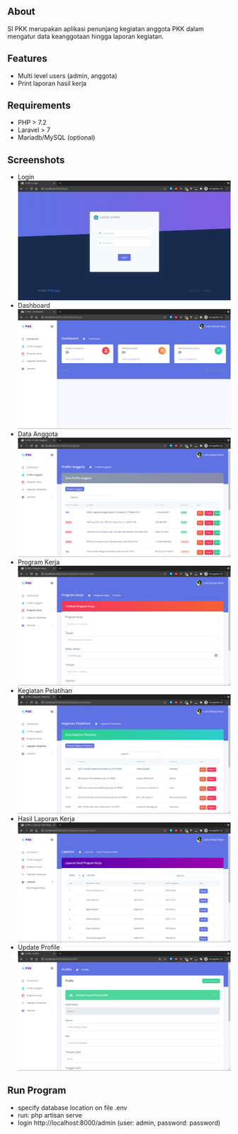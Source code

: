## About
SI PKK merupakan aplikasi penunjang kegiatan anggota PKK dalam mengatur data keanggotaan hingga laporan kegiatan.

## Features
- Multi level users (admin, anggota)
- Print laporan hasil kerja

## Requirements
- PHP > 7.2
- Laravel > 7
- Mariadb/MySQL (optional)

## Screenshots
- Login
![Alt text](/screenshots/login.png?raw=true "Login")
- Dashboard
![Alt text](/screenshots/dashboard.png?raw=true "Dashboard")
- Data Anggota
![Alt text](/screenshots/data-anggota.png?raw=true "Data Anggota")
- Program Kerja
![Alt text](/screenshots/program-kerja.png?raw=true "Program Kerja")
- Kegiatan Pelatihan
![Alt text](/screenshots/kegiatan-pelatihan.png?raw=true "Kegiatan Pelatihan")
- Hasil Laporan Kerja
![Alt text](/screenshots/hasil-laporan-kerja.png?raw=true "Hasil Laporan Kerja")
- Update Profile
![Alt text](/screenshots/update-profil.png?raw=true "Update Profile")

## Run Program
- specify database location on file .env
- run: php artisan serve
- login http://localhost:8000/admin (user: admin, password: password)
